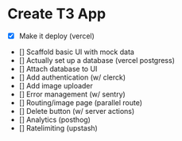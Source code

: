 # Create T3 App

- [x] Make it deploy (vercel)
- [] Scaffold basic UI with mock data
- [] Actually set up a database (vercel postgress)
- [] Attach database to UI
- [] Add authentication (w/ clerck)
- [] Add image uploader
- [] Error management (w/ sentry)
- [] Routing/image page (parallel route)
- [] Delete button (w/ server actions)
- [] Analytics (posthog)
- [] Ratelimiting (upstash)
